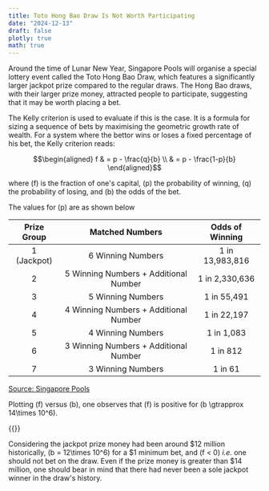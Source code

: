 ```yaml
---
title: Toto Hong Bao Draw Is Not Worth Participating
date: "2024-12-13"
draft: false
plotly: true
math: true
---
```

Around the time of Lunar New Year, Singapore Pools will organise a special lottery event called the Toto Hong Bao Draw, which features a significantly larger jackpot prize compared to the regular draws. The Hong Bao draws, with their larger prize money, attracted people to participate, suggesting that it may be worth placing a bet.

The Kelly criterion is used to evaluate if this is the case. It is a formula for sizing a sequence of bets by maximising the geometric growth rate of wealth. For a system where the bettor wins or loses a fixed percentage of his bet, the Kelly criterion reads: 

$$\begin{aligned}
f & = p - \frac{q}{b} \\
& = p - \frac{1-p}{b} 
\end{aligned}$$

where \(f\) is the fraction of one's capital, \(p\) the probability of winning, \(q\) the probability of losing, and \(b\) the odds of the bet.

The values for \(p\) are as shown below

| Prize Group    | Matched Numbers | Odds of Winning |
| :--------: | :-------: | :--------: |
| 1 (Jackpot)  | 6 Winning Numbers    | 1 in 13,983,816 |
| 2 | 5 Winning Numbers + Additional Number     | 1 in 2,330,636 |
| 3    | 5 Winning Numbers    | 1 in 55,491 |
| 4    | 4 Winning Numbers + Additional Number   | 1 in 22,197 |
| 5    | 4 Winning Numbers    | 1 in 1,083 |
| 6    | 3 Winning Numbers + Additional Number    | 1 in 812 |
| 7    | 3 Winning Numbers    | 1 in 61 |

[Source: Singapore Pools](https://online.singaporepools.com/en/lottery/toto-statistics-history)

Plotting \(f\) versus \(b\), one observes that \(f\) is positive for \(b \gtrapprox 14\times 10^6\).

{{<plotly json="/plotly/hong-bao-draw.json" height="600px">}} 

Considering the jackpot prize money had been around $12 million historically, \(b = 12\times 10^6\) for a $1 minimum bet, and \(f < 0\) *i.e.* one should not bet on the draw. Even if the prize money is greater than $14 million, one should bear in mind that there had never been a sole jackpot winner in the draw's history.

